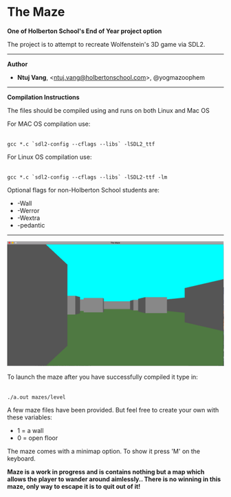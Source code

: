 # The Maze

**One of Holberton School's End of Year project option**

The project is to attempt to recreate Wolfenstein's 3D game via SDL2.

---------------------------------------------
**Author**
- **Ntuj Vang**, \<ntuj.vang@holbertonschool.com>, @yogmazoophem
---------------------------------------------

**Compilation Instructions**

The files should be compiled using and runs on both Linux and Mac OS

For MAC OS compilation use:
<pre><code>
gcc *.c `sdl2-config --cflags --libs` -lSDL2_ttf
</code></pre>

For Linux OS compilation use:
<pre><code>
gcc *.c `sdl2-config --cflags --libs` -lSDL2-ttf -lm
</code></pre>

Optional flags for non-Holberton School students are:
- -Wall
- -Werror
- -Wextra
- -pedantic

----------------------------------------
<img src = "https://github.com/ntujvang/holbertonschool-low_level_programming/blob/master/maze/pics/maze.png">

To launch the maze after you have successfully compiled it type in:
<pre><code>
./a.out mazes/level
</pre></code>
A few maze files have been provided. But feel free to create your own with these variables:
- 1 = a wall
- 0 = open floor

The maze comes with a minimap option. To show it press 'M' on the keyboard.

**Maze is a work in progress and is contains nothing but a map which allows the player to wander around aimlessly.. There is no winning in this maze, only way to escape it is to quit out of it!**